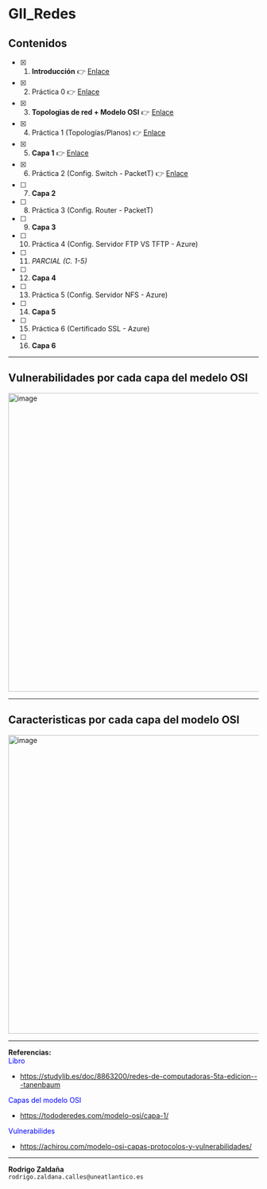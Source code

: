 # GII_Redes
## Contenidos
- [X] 1. **Introducción** 👉 [Enlace](https://docs.google.com/presentation/d/1yr5lPUGB0K5CXoYkVqf3hYfCPm9T3z6tUipzuGNCgBI/edit?usp=sharing)
- [X] 2. Práctica 0 👉 [Enlace](https://github.com/calles/GII_Redes/blob/main/Pr%C3%A1cticas/Práctica-0.md)
- [X] 3. **Topologias de red + Modelo OSI** 👉 [Enlace](https://docs.google.com/presentation/d/1-JkrwUe8DYdOCVBbtC1jZSPmkWYSMAfA/edit?usp=sharing&ouid=115557200077044032866&rtpof=true&sd=true)
- [X] 4. Práctica 1 (Topologías/Planos) 👉 [Enlace](https://github.com/calles/GII_Redes/blob/main/Pr%C3%A1cticas/Pr%C3%A1ctica-1.md)
- [X] 5. **Capa 1** 👉 [Enlace](https://docs.google.com/presentation/d/1ElIE2LRI19tMBt3zsbkMTexCv2nGq9RQ/edit?usp=sharing&ouid=115557200077044032866&rtpof=true&sd=true)
- [X] 6. Práctica 2 (Config. Switch - PacketT) 👉 [Enlace](https://github.com/calles/GII_Redes/blob/main/Pr%C3%A1cticas/Pr%C3%A1ctica-2.md)
- [ ] 7. **Capa 2**
- [ ] 8. Práctica 3 (Config. Router - PacketT)
- [ ] 9. **Capa 3**
- [ ] 10. Práctica 4 (Config. Servidor FTP VS TFTP - Azure)
- [ ] 11. _PARCIAL (C. 1-5)_
- [ ] 12. **Capa 4**
- [ ] 13. Práctica 5 (Config. Servidor NFS - Azure)
- [ ] 14. **Capa 5**
- [ ] 15. Práctica 6 (Certificado SSL - Azure)
- [ ] 16. **Capa 6**
_________
## Vulnerabilidades por cada capa del medelo OSI
<img width="600" alt="image" src="https://github.com/calles/GII_Redes/assets/22343642/8f781e97-1d68-43b0-9bc2-d355b5774c8e"><br/>
_________
## Caracteristicas por cada capa del modelo OSI
<img width="600" alt="image" src="https://github.com/calles/GII_Redes/assets/22343642/60b6ae2f-0b27-4609-a38b-068dc64d3642"><br/>
_________
**Referencias:** <br/>
<span style="color:blue">Libro</span>
- https://studylib.es/doc/8863200/redes-de-computadoras-5ta-edicion---tanenbaum
  
<span style="color:blue">Capas del modelo OSI</span>
- https://tododeredes.com/modelo-osi/capa-1/
  
<span style="color:blue">Vulnerabilides</span>
- https://achirou.com/modelo-osi-capas-protocolos-y-vulnerabilidades/
_________
**Rodrigo Zaldaña** <br/>
`rodrigo.zaldana.calles@uneatlantico.es`
